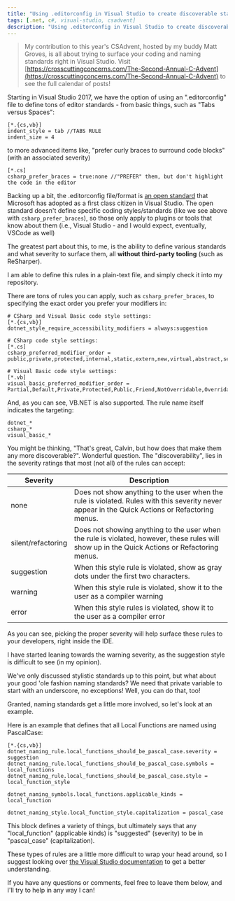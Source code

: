 ```yaml
---
title: "Using .editorconfig in Visual Studio to create discoverable standards"
tags: [.net, c#, visual-studio, csadvent]
description: "Using .editorconfig in Visual Studio to create discoverable standards"
---
```


> My contribution to this year's CSAdvent, hosted by my buddy Matt Groves, is all about trying to surface your coding and naming standards right in Visual Studio.  Visit [https://crosscuttingconcerns.com/The-Second-Annual-C-Advent](https://crosscuttingconcerns.com/The-Second-Annual-C-Advent) to see the full calendar of posts!

Starting in Visual Studio 2017, we have the option of using an ".editorconfig" file to define tons of editor standards - from basic things, such as "Tabs versus Spaces":

```
[*.{cs,vb}]
indent_style = tab //TABS RULE
indent_size = 4
```
to more advanced items like, "prefer curly braces to surround code blocks" (with an associated severity)
```
[*.cs]
csharp_prefer_braces = true:none //"PREFER" them, but don't highlight the code in the editor
```

Backing up a bit, the .editorconfig file/format is [an open standard](https://editorconfig.org/) that Microsoft has adopted as a first class citizen in Visual Studio.  The open standard doesn't define specific coding styles/standards (like we see above with `csharp_prefer_braces`), so those only apply to plugins or tools that know about them (i.e., Visual Studio - and I would expect, eventually, VSCode as well)

The greatest part about this, to me, is the ability to define various standards and what severity to surface them, all __without third-party tooling__ (such as ReSharper).

I am able to define this rules in a plain-text file, and simply check it into my repository.

There are tons of rules you can apply, such as `csharp_prefer_braces`, to specifying the exact order you prefer your modifiers in:

```
# CSharp and Visual Basic code style settings:
[*.{cs,vb}]
dotnet_style_require_accessibility_modifiers = always:suggestion

# CSharp code style settings:
[*.cs]
csharp_preferred_modifier_order = public,private,protected,internal,static,extern,new,virtual,abstract,sealed,override,readonly,unsafe,volatile,async:suggestion

# Visual Basic code style settings:
[*.vb]
visual_basic_preferred_modifier_order = Partial,Default,Private,Protected,Public,Friend,NotOverridable,Overridable,MustOverride,Overloads,Overrides,MustInherit,NotInheritable,Static,Shared,Shadows,ReadOnly,WriteOnly,Dim,Const,WithEvents,Widening,Narrowing,Custom,Async:suggestion
```
And, as you can see, VB.NET is also supported.  The rule name itself indicates the targeting:
```
dotnet_*
csharp_*
visual_basic_*
```

You might be thinking, "That's great, Calvin, but how does that make them any more discoverable?".  Wonderful question.  The "discoverability", lies in the severity ratings that most (not all) of the rules can accept:


| Severity | Description |
|----------|-------------|
|none|Does not show anything to the user when the rule is violated.  Rules with this severity never appear in the Quick Actions or Refactoring menus.|
|silent/refactoring|Does not showing anything to the user when the rule is violated, however, these rules will show up in the Quick Actions or Refactoring menus.|
|suggestion|When this style rule is violated, show as gray dots under the first two characters.|
|warning|When this style rule is violated, show it to the user as a compiler warning|
|error|When this style rules is violated, show it to the user as a compiler error|

As you can see, picking the proper severity will help surface these rules to your developers, right inside the IDE.

I have started leaning towards the warning severity, as the suggestion style is difficult to see (in my opinion).

We've only discussed stylistic standards up to this point, but what about your good 'ole fashion naming standards?  We need that private variable to start with an underscore, no exceptions!  Well, you can do that, too!

Granted, naming standards get a little more involved, so let's look at an example.

Here is an example that defines that all Local Functions are named using PascalCase:

```
[*.{cs,vb}]
dotnet_naming_rule.local_functions_should_be_pascal_case.severity = suggestion
dotnet_naming_rule.local_functions_should_be_pascal_case.symbols = local_functions
dotnet_naming_rule.local_functions_should_be_pascal_case.style = local_function_style

dotnet_naming_symbols.local_functions.applicable_kinds = local_function

dotnet_naming_style.local_function_style.capitalization = pascal_case
```

This block defines a variety of things, but ultimately says that any "local_function" (applicable kinds) is "suggested" (severity) to be in "pascal_case" (capitalization).  

These types of rules are a little more difficult to wrap your head around, so I suggest looking over [the Visual Studio documentation](https://docs.microsoft.com/en-us/visualstudio/ide/editorconfig-naming-conventions?view=vs-2017) to get a better understanding.

If you have any questions or comments, feel free to leave them below, and I'll try to help in any way I can!
